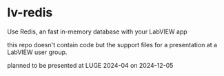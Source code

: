 # lv-redis

Use Redis, an fast in-memory database with your LabVIEW app

this repo doesn't contain code but the support files for a presentation at a LabVIEW user group.

planned to be presented at LUGE 2024-04 on 2024-12-05
